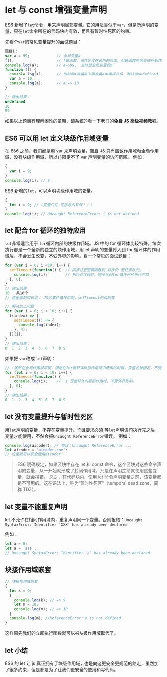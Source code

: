 # let 与 const 增强变量声明

ES6 新增了`let`命令，用来声明局部变量。它的用法类似于`var`，但是所声明的变量，只在`let`命令所在的代码块内有效，而且有暂时性死区的约束。

先看个`var`的常见变量提升的面试题目：

```js
题目1：
var a = 99;            // 全局变量a
f();                   // f是函数，虽然定义在调用的后面，但是函数声明会提升到作用域的顶部。
console.log(a);        // a=>99,  此时是全局变量的a
function f() {
  console.log(a);      // 当前的a变量是下面变量a声明提升后，默认值undefined
  var a = 10;
  console.log(a);      // a => 10
}

// 输出结果：
undefined
10
99
```

如果以上题目有理解困难的童鞋，请系统的看一下老马的[**免费 JS 高级视频教程**](http://qtxh.ke.qq.com/)。

## ES6 可以用 let 定义块级作用域变量

在 ES6 之前，我们都是用 var 来声明变量，而且 JS 只有函数作用域和全局作用域，没有块级作用域，所以`{}`限定不了 var 声明变量的访问范围。
例如：

```js
{
  var i = 9;
}
console.log(i); // 9
```

ES6 新增的`let`，可以声明块级作用域的变量。

```js
{
  let i = 9; // i变量只在 花括号内有效！！！
}
console.log(i); // Uncaught ReferenceError: i is not defined
```

## let 配合 for 循环的独特应用

`let`非常适合用于 `for`循环内部的块级作用域。JS 中的 for 循环体比较特殊，每次执行都是一个全新的独立的块作用域，用 let 声明的变量传入到 for 循环体的作用域后，不会发生改变，不受外界的影响。看一个常见的面试题目：

```js
for (var i = 0; i <10; i++) {  
  setTimeout(function() {  // 同步注册回调函数到 异步的 宏任务队列。
    console.log(i);        // 执行此代码时，同步代码for循环已经执行完成
  }, 0);
}
// 输出结果
10   共10个
// 这里面的知识点： JS的事件循环机制，setTimeout的机制等

// 解决以上问题
for (var i = 0; i < 10; i++) {
  ((index) => {
    setTimeout(() => {
      console.log(index);
    }, 4);
  })(i);
}
// 输出结果：
0  1  2  3  4  5  6  7  8 9
```

如果把 `var`改成 `let`声明：

```js
// i虽然在全局作用域声明，但是在for循环体局部作用域中使用的时候，变量会被固定，不受外界干扰。
for (let i = 0; i < 10; i++) {
  setTimeout(function() {
    console.log(i);    //  i 是循环体内局部作用域，不受外界影响。
  }, 0);
}
// 输出结果：
0  1  2  3  4  5  6  7  8 9
```

## let 没有变量提升与暂时性死区

用`let`声明的变量，不存在变量提升。而且要求必须 等`let`声明语句执行完之后，变量才能使用，不然会报`Uncaught ReferenceError`错误。
例如：

```js
console.log(aicoder); // 错误：Uncaught ReferenceError ...
let aicoder = 'aicoder.com';
// 这里就可以安全使用aicoder
```

> ES6 明确规定，如果区块中存在 let 和 const 命令，这个区块对这些命令声明的变量，从一开始就形成了封闭作用域。凡是在声明之前就使用这些变量，就会报错。
> 总之，在代码块内，使用 let 命令声明变量之前，该变量都是不可用的。这在语法上，称为“暂时性死区”（temporal dead zone，简称 TDZ）。

## let 变量不能重复声明

let 不允许在相同作用域内，重复声明同一个变量。否则报错：`Uncaught SyntaxError: Identifier 'XXX' has already been declared`

例如：

```js
let a = 0;
let a = 'sss';
// Uncaught SyntaxError: Identifier 'a' has already been declared
```

## 块接作用域嵌套

```js
// 块接作用域嵌套
{
  let k = 9;
  {
    console.log(k); // => 9
    let m = 10;
    console.log(m); // => 10
  }
  console.log(m); //ReferenceError: m is not defined
}
```

这样原先我们的立即执行函数就可以被块级作用域取代了。

## let 小结

ES6 的 let 让 js 真正拥有了块级作用域，也是向这更安全更规范的路走，虽然加了很多约束，但是都是为了让我们更安全的使用和写代码。

##
